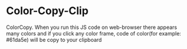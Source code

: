 # Color-Copy-Clip
ColorCopy. When you run this JS code on web-browser there appears many colors and if you click any color frame, code of color(for example: #61da5e) will be copy to your clipboard
